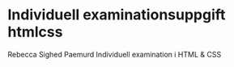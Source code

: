 # Individuell examinationsuppgift htmlcss

 Rebecca Sighed Paemurd Individuell examination i HTML & CSS
